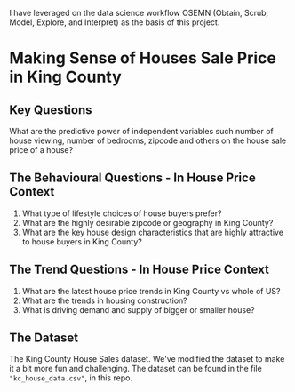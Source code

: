 I have leveraged on the data science workflow OSEMN (Obtain, Scrub, Model, Explore, and Interpret) as the basis of this project.

# Making Sense of Houses Sale Price in King County


## Key Questions

What are the predictive power of independent variables such number of house viewing, number of bedrooms, zipcode and others on the house sale price of a house?

## The Behavioural Questions - In House Price Context
1. What type of lifestyle choices of house buyers prefer?
2. What are the highly desirable zipcode or geography in King County?
3. What are the key house design characteristics that are highly attractive to house buyers in King County?

## The Trend Questions - In House Price Context

1. What are the latest house price trends in King County vs whole of US?
2. What are the trends in housing construction?
3. What is driving demand and supply of bigger or smaller house?

## The Dataset

The King County House Sales dataset. We've modified the dataset to make it a bit more fun and challenging.  The dataset can be found in the file `"kc_house_data.csv"`, in this repo. 
